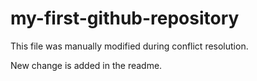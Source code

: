 # my-first-github-repository

 This file was manually modified during conflict resolution.

 New change is added in the readme.
